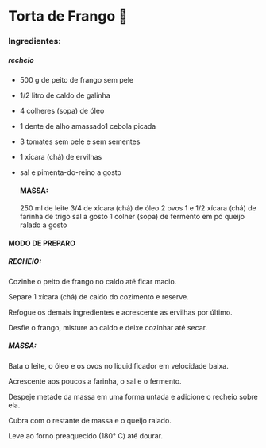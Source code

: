 # Torta de Frango :chicken:

### Ingredientes:

##### recheio



- 500 g de peito de frango sem pele

- 1/2 litro de caldo de galinha

- 4 colheres (sopa) de óleo

- 1 dente de alho amassado1 cebola picada

- 3 tomates sem pele e sem sementes

- 1 xícara (chá) de ervilhas

- sal e pimenta-do-reino a gosto

  #### MASSA:

  250 ml de leite
  3/4 de xícara (chá) de óleo
  2 ovos
  1 e 1/2 xícara (chá) de farinha de trigo
  sal a gosto
  1 colher (sopa) de fermento em pó
  queijo ralado a gosto

#### MODO DE PREPARO

##### RECHEIO:

Cozinhe o peito de frango no caldo até ficar macio.

Separe 1 xícara (chá) de caldo do cozimento e reserve.

Refogue os demais ingredientes e acrescente as ervilhas por último.

Desfie o frango, misture ao caldo e deixe cozinhar até secar.

##### MASSA:

Bata o leite, o óleo e os ovos no liquidificador em velocidade baixa.

Acrescente aos poucos a farinha, o sal e o fermento.

Despeje metade da massa em uma forma untada e adicione o recheio sobre ela.

Cubra com o restante de massa e o queijo ralado.

Leve ao forno preaquecido (180° C) até dourar.